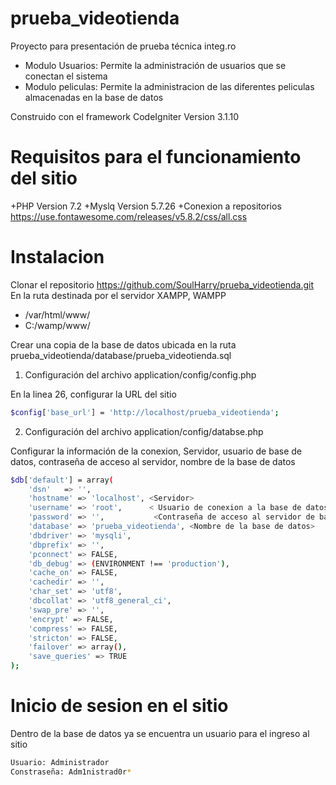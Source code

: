 # prueba_videotienda
Proyecto para presentación de prueba técnica integ.ro

+ Modulo Usuarios:
    Permite la administración de usuarios que se conectan el sistema
+ Modulo peliculas:
    Permite la administracion de las diferentes peliculas almacenadas en la base de datos

Construido con el framework CodeIgniter Version 3.1.10

# Requisitos para el funcionamiento del sitio
+PHP Version 7.2
+Myslq Version 5.7.26
+Conexion a repositorios https://use.fontawesome.com/releases/v5.8.2/css/all.css

# Instalacion
Clonar el repositorio https://github.com/SoulHarry/prueba_videotienda.git
En la ruta destinada por el servidor XAMPP, WAMPP
+ /var/html/www/ 
+ C:/wamp/www/

Crear una copia de la base de datos ubicada en la ruta prueba_videotienda/database/prueba_videotienda.sql

1. Configuración del archivo application/config/config.php

En la linea 26, configurar la URL del sitio

````bash
$config['base_url'] = 'http://localhost/prueba_videotienda';
````

2. Configuración del archivo application/config/databse.php

Configurar la información de la conexion, Servidor, usuario de base de datos, contraseña de acceso al servidor, nombre de la base de datos

`````bash
$db['default'] = array(
	'dsn'	=> '',
	'hostname' => 'localhost', <Servidor>
	'username' => 'root',      < Usuario de conexion a la base de datos>
	'password' => '',           <Contraseña de acceso al servidor de base de datos>
	'database' => 'prueba_videotienda', <Nombre de la base de datos>
	'dbdriver' => 'mysqli',
	'dbprefix' => '',
	'pconnect' => FALSE,
	'db_debug' => (ENVIRONMENT !== 'production'),
	'cache_on' => FALSE,
	'cachedir' => '',
	'char_set' => 'utf8',
	'dbcollat' => 'utf8_general_ci',
	'swap_pre' => '',
	'encrypt' => FALSE,
	'compress' => FALSE,
	'stricton' => FALSE,
	'failover' => array(),
	'save_queries' => TRUE
);

`````

# Inicio de sesion en el sitio

Dentro de la base de datos ya se encuentra un usuario para el ingreso al sitio

`````bash
Usuario: Administrador
Constraseña: Adm1nistrad0r*
`````


